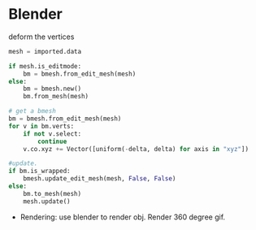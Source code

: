 # Blender

deform the vertices

```python
mesh = imported.data

if mesh.is_editmode:
    bm = bmesh.from_edit_mesh(mesh)
else:
    bm = bmesh.new()
    bm.from_mesh(mesh)

# get a bmesh
bm = bmesh.from_edit_mesh(mesh)
for v in bm.verts:
    if not v.select:
        continue
    v.co.xyz += Vector([uniform(-delta, delta) for axis in "xyz"])

#update.
if bm.is_wrapped:
    bmesh.update_edit_mesh(mesh, False, False)
else:
    bm.to_mesh(mesh)
    mesh.update()
```

* Rendering: use blender to render obj. Render 360 degree gif.